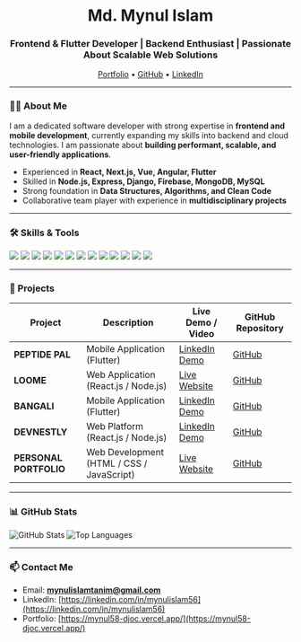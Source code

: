 <h1 align="center">Md. Mynul Islam</h1>
<h3 align="center">Frontend & Flutter Developer | Backend Enthusiast | Passionate About Scalable Web Solutions</h3>

<p align="center">
  <a href="https://mynul58-djoc.vercel.app/" target="_blank">Portfolio</a> • 
  <a href="https://github.com/mynul56" target="_blank">GitHub</a> • 
  <a href="https://linkedin.com/in/mynulislam56" target="_blank">LinkedIn</a>
</p>

---

### 👨‍💻 About Me
I am a dedicated software developer with strong expertise in **frontend and mobile development**, currently expanding my skills into backend and cloud technologies. I am passionate about **building performant, scalable, and user-friendly applications**.  

- Experienced in **React, Next.js, Vue, Angular, Flutter**  
- Skilled in **Node.js, Express, Django, Firebase, MongoDB, MySQL**  
- Strong foundation in **Data Structures, Algorithms, and Clean Code**  
- Collaborative team player with experience in **multidisciplinary projects**  

---

### 🛠 Skills & Tools
<p>
  <img src="https://img.shields.io/badge/React-61DAFB?style=for-the-badge&logo=react&logoColor=white" /> 
  <img src="https://img.shields.io/badge/Next.js-000000?style=for-the-badge&logo=next.js&logoColor=white" />
  <img src="https://img.shields.io/badge/Vue.js-4FC08D?style=for-the-badge&logo=vue.js&logoColor=white" />
  <img src="https://img.shields.io/badge/Flutter-02569B?style=for-the-badge&logo=flutter&logoColor=white" />
  <img src="https://img.shields.io/badge/Dart-0175C2?style=for-the-badge&logo=dart&logoColor=white" />
  <img src="https://img.shields.io/badge/Node.js-339933?style=for-the-badge&logo=node.js&logoColor=white" />
  <img src="https://img.shields.io/badge/Express.js-000000?style=for-the-badge&logo=express&logoColor=white" />
  <img src="https://img.shields.io/badge/Django-092E20?style=for-the-badge&logo=django&logoColor=white" />
  <img src="https://img.shields.io/badge/MongoDB-47A248?style=for-the-badge&logo=mongodb&logoColor=white" />
  <img src="https://img.shields.io/badge/MySQL-4479A1?style=for-the-badge&logo=mysql&logoColor=white" />
  <img src="https://img.shields.io/badge/Firebase-FFCA28?style=for-the-badge&logo=firebase&logoColor=white" />
  <img src="https://img.shields.io/badge/TypeScript-3178C6?style=for-the-badge&logo=typescript&logoColor=white" />
  <img src="https://img.shields.io/badge/TailwindCSS-38B2AC?style=for-the-badge&logo=tailwind-css&logoColor=white" />
</p>

---

### 🚀 Projects
| Project | Description | Live Demo / Video | GitHub Repository |
|---------|-------------|-----------------|-----------------|
| **PEPTIDE PAL** | Mobile Application (Flutter) | [LinkedIn Demo](https://www.linkedin.com) | [GitHub](https://github.com/mynul56/peptide) |
| **LOOME** | Web Application (React.js / Node.js) | [Live Website](https://loome-orpin.vercel.app/) | [GitHub](https://github.com/mynul56/Loome) |
| **BANGALI** | Mobile Application (Flutter) | [LinkedIn Demo](https://www.linkedin.com) | [GitHub](https://github.com/mynul56/bangali) |
| **DEVNESTLY** | Web Platform (React.js / Node.js) | [LinkedIn Demo](https://www.linkedin.com) | [GitHub](https://github.com/mynul56/DevNestly) |
| **PERSONAL PORTFOLIO** | Web Development (HTML / CSS / JavaScript) | [Live Website](https://mynul58-djoc.vercel.app/) | [GitHub](https://github.com/mynul56) |

---

### 📊 GitHub Stats
<p>
  <img align="left" src="https://github-readme-stats.vercel.app/api?username=mynul56&show_icons=true&theme=tokyonight" alt="GitHub Stats" />
  <img align="left" src="https://github-readme-stats.vercel.app/api/top-langs/?username=mynul56&layout=compact&theme=tokyonight" alt="Top Languages" />
</p>
<p><br></p>

---

### 📫 Contact Me
- Email: **mynulislamtanim@gmail.com**  
- LinkedIn: [https://linkedin.com/in/mynulislam56](https://linkedin.com/in/mynulislam56)  
- Portfolio: [https://mynul58-djoc.vercel.app/](https://mynul58-djoc.vercel.app/)
